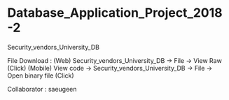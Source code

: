 # Database_Application_Project_2018-2
Security_vendors_University_DB

File Download :
(Web) Security_vendors_University_DB -> File -> View Raw (Click)
(Mobile) View code -> Security_vendors_University_DB -> File -> Open binary file (Click)
                
Collaborator : saeugeen
